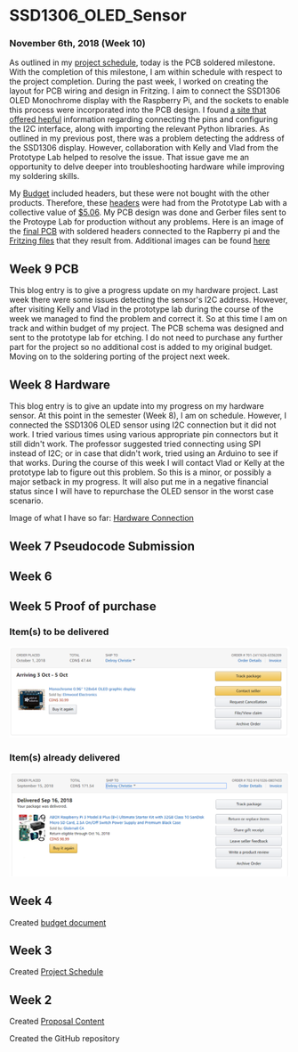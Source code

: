 
SSD1306_OLED_Sensor
===============

### November 6th, 2018 (Week 10)

As outlined in my [project schedule](https://github.com/dchristie75/SSD1306-Monochrome-OLED/blob/master/Documentation/Project_Schedule.mpp), today is the PCB soldered milestone. With the completion of this milestone, I am within schedule with respect to the project completion. During the past week, I worked on creating the layout for PCB wiring and design in Fritzing. I aim to connect the SSD1306 OLED Monochrome display with the Raspberry Pi, and the sockets to enable this process were incorporated into the PCB design. I found [a site that offered hepful](https://www.raspberrypi-spy.co.uk/2018/04/i2c-oled-display-module-with-raspberry-pi/) information regarding connecting the pins and configuring the I2C interface, along with importing the relevant Python libraries. As outlined in my previous post, there was a problem detecting the address of the SSD1306 display. However, collaboration with Kelly and Vlad from the Prototype Lab helped to resolve the issue. That issue gave me an opportunity to delve deeper into troubleshooting hardware while improving my soldering skills. 

My [Budget](https://github.com/dchristie75/SSD1306-Monochrome-OLED/blob/master/Documentation/Hardware_Production_Budget.xlsx) included headers, but these were not bought with the other products. Therefore, these [headers](https://www.digikey.ca/product-detail/en/sullins-connector-solutions/PPTC081LFBN-RC/S7006-ND/810147) were had from the Prototype Lab with a collective value of [$5.06](https://www.digikey.ca/product-detail/en/adafruit-industries-llc/2223/1528-1385-ND/5629433). My PCB design was done and Gerber files sent to the Protoype Lab for production without any problems. Here is an image of the [final PCB](https://github.com/dchristie75/SSD1306-Monochrome-OLED/blob/master/Index_src/pcbwithheaders1.jpg) with soldered headers connected to the Rapberry pi and the [Fritzing files](https://github.com/dchristie75/SSD1306-Monochrome-OLED/blob/master/Documentation/SSD1306_Wiring_Final.fzz) that they result from. Additional images can be found [here]()


Week 9 PCB
---------------
This blog entry is to give a progress update on my hardware project. Last week there were some issues detecting the sensor's I2C address. However, after visiting Kelly and Vlad in the prototype lab during the course of the week we managed to find the problem and correct it. So at this time I am on track and within budget of my project. The PCB schema was designed and sent to the prototype lab for etching. I do not need to purchase any further part for the project so no additional cost is added to my original budget. Moving on to the soldering porting of the project next week.


Week 8 Hardware
-------------------
This blog entry is to give an update into my progress on my hardware sensor. At this point in the semester (Week 8), I am on schedule. However, I connected the SSD1306 OLED sensor using I2C connection but it did not work. I tried various times using various appropriate pin connectors but it still didn't work. The professor suggested tried connecting using SPI instead of I2C; or in case that didn't work, tried using an Arduino to see if that works. During the course of this week I will contact Vlad or Kelly at the prototype lab to figure out this problem. So this is a minor, or possibly a major setback in my progress. It will also put me in a negative financial status since I will have to repurchase the OLED sensor in the worst case scenario.

Image of what I have so far:
[Hardware Connection](hardware.png)


Week 7 Pseudocode Submission
-------------------------------


Week 6 
----------


Week 5 Proof of purchase
-------------
### Item(s) to be delivered
![Item(s) to be delivered this week](Index_src/oled_display.PNG)

### Item(s) already delivered
![Item(s) already delivered to recipient](Index_src/pi.png)

Week 4
---------------

Created [budget document](Documentation/Hardware_Production_Budget.xlsx)

Week 3
----------------

Created [Project Schedule](Documentation/Project_Schedule.mpp)

Week 2
---------------

Created [Proposal Content](Documentation/Proposal_Content.xlsx)

Created the GitHub repository
